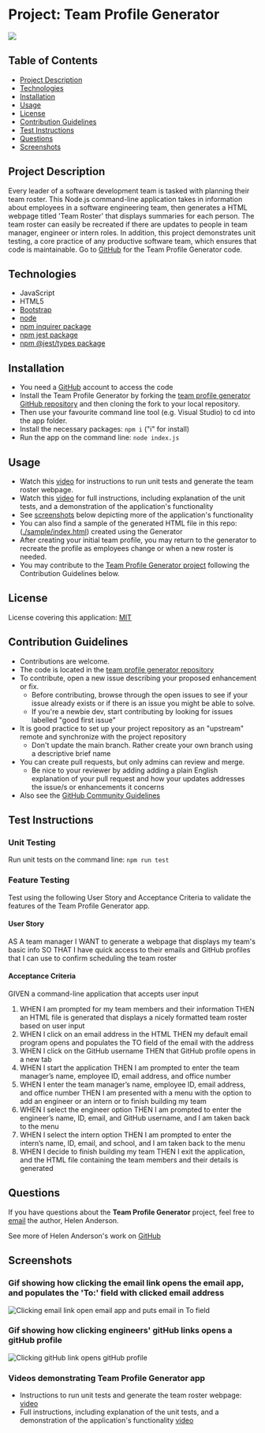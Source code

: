 # Project: Team Profile Generator


[![](https://img.shields.io/badge/License-MIT-brightgreen)](https://opensource.org/licenses/MIT)


## Table of Contents
  - [Project Description](#project-description)
  - [Technologies](#technologies)
  - [Installation](#installation)
  - [Usage](#usage)
  - [License](#license)
  - [Contribution Guidelines](#contribution-guidelines)
  - [Test Instructions](#test-instructions)
  - [Questions](#questions)
  - [Screenshots](#screenshots)

## Project Description 
Every leader of a software development team is tasked with planning their team roster. This Node.js command-line application takes in information about employees in a software engineering team, then generates a HTML webpage titled 'Team Roster' that displays summaries for each person. The team roster can easily be recreated if there are updates to people in team manager, engineer or intern roles. In addition, this project demonstrates unit testing, a core practice of any productive software team, which ensures that code is maintainable. Go to [GitHub](https://github.com/grace-anderson/team-profile-generator) for the Team Profile Generator code.

## Technologies
* JavaScript
* HTML5
* [Bootstrap](https://getbootstrap.com/)
* [node](https://nodejs.org/en/)
* [npm inquirer package](https://www.npmjs.com/package/inquirer?activeTab=readme)
* [npm jest package](https://www.npmjs.com/package/jest)
* [npm @jest/types package](https://www.npmjs.com/package/@jest/types)

## Installation
* You need a [GitHub](https://github.com/) account to access the code
* Install the Team Profile Generator by forking the [team profile generator GitHub repository](https://github.com/grace-anderson/team-profile-generator) and then cloning the fork to your local repository.
* Then use your favourite command line tool (e.g. Visual Studio) to cd into the app folder. 
* Install the necessary packages: `npm i`  ("i" for install)
* Run the app on the command line: `node index.js`

## Usage
* Watch this [video](https://drive.google.com/file/d/1sZfav2MEzx4o1VpuHwFeVEkxEFWzGHkk/view?usp=sharing) for instructions to run unit tests and generate the team roster webpage.
* Watch this [video](https://drive.google.com/file/d/1E4A8J9sGbh03yh-SlnRoJ1F83QLEUQNg/view?usp=sharing) for full instructions, including explanation of the unit tests, and a demonstration of the application's functionality
* See [screenshots](#screenshots) below depicting more of the application's functionality
* You can also find a sample of the generated HTML file in this repo: ([./sample/index.html](./sample/index.html)) created using the Generator
* After creating your initial team profile, you may return to the generator to recreate the profile as employees change or when a new roster is needed.  
* You may contribute to the [Team Profile Generator project](https://github.com/grace-anderson/team-profile-generator) following the Contribution Guidelines below.

## License
License covering this application: [MIT](https://opensource.org/licenses/MIT)

## Contribution Guidelines
* Contributions are welcome.
* The code is located in the [team profile generator repository](https://github.com/grace-anderson/team-profile-generator) 
* To contribute, open a new issue describing your proposed enhancement or fix.
  * Before contributing, browse through the open issues to see if your issue already exists or if there is an issue you might be able to solve. 
  * If you're a newbie dev, start contributing by looking for issues labelled "good first issue"
* It is good practice to set up your project repository as an "upstream" remote and synchronize with the project repository
  * Don't update the main branch. Rather create your own branch using a descriptive brief name
* You can create pull requests, but only admins can review and merge.
  * Be nice to your reviewer by adding adding a plain English explanation of your pull request and how your updates addresses the issue/s or enhancements it concerns
* Also see the [GitHub Community Guidelines](https://docs.github.com/en/site-policy/github-terms/github-community-guidelines)

## Test Instructions
### Unit Testing
Run unit tests on the command line: `npm run test`

### Feature Testing
Test using the following User Story and Acceptance Criteria to validate the features of the Team Profile Generator app.

#### User Story
AS A team manager
I WANT to generate a webpage that displays my team's basic info
SO THAT I have quick access to their emails and GitHub profiles that I can use to confirm scheduling the team roster

#### Acceptance Criteria
GIVEN a command-line application that accepts user input 

1. WHEN I am prompted for my team members and their information
    THEN an HTML file is generated that displays a nicely formatted team roster based on user input
2. WHEN I click on an email address in the HTML
    THEN my default email program opens and populates the TO field of the email with the address
3. WHEN I click on the GitHub username
    THEN that GitHub profile opens in a new tab
4. WHEN I start the application
    THEN I am prompted to enter the team manager’s name, employee ID, email address, and office number
5. WHEN I enter the team manager’s name, employee ID, email address, and office number
    THEN I am presented with a menu with the option to add an engineer or an intern or to finish building my team
6. WHEN I select the engineer option
    THEN I am prompted to enter the engineer’s name, ID, email, and GitHub username, and I am taken back to the menu
7. WHEN I select the intern option
    THEN I am prompted to enter the intern’s name, ID, email, and school, and I am taken back to the menu
8. WHEN I decide to finish building my team
    THEN I exit the application, and the HTML file containing the team members and their details is generated

## Questions 

If you have questions about the **Team Profile Generator** project, feel free to [email](mailto:helen.g.anderson@me.com) the author, Helen Anderson.

See more of Helen Anderson's work on [GitHub](https://github.com/grace-anderson)

## Screenshots

### Gif showing how clicking the email link opens the email app, and populates the 'To:' field with clicked email address 
![Clicking email link open email app and puts email in To field](/img/email-opens-email-app.gif)

### Gif showing how clicking engineers' gitHub links opens a gitHub profile
![Clicking gitHub link opens gitHub profile](/img/gitHub-link-opens-github-profile.gif)

### Videos demonstrating Team Profile Generator app
* Instructions to run unit tests and generate the team roster webpage: [video](https://drive.google.com/file/d/1sZfav2MEzx4o1VpuHwFeVEkxEFWzGHkk/view?usp=sharing) 
* Full instructions, including explanation of the unit tests, and a demonstration of the application's functionality [video](https://drive.google.com/file/d/1E4A8J9sGbh03yh-SlnRoJ1F83QLEUQNg/view?usp=sharing) 
